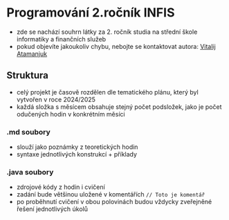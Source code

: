 # Programování 2.ročník INFIS
- zde se nachází souhrn látky za 2. ročník studia na střední škole informatiky a finančních služeb
- pokud objevíte jakoukoliv chybu, nebojte se kontaktovat autora: [Vitalij Atamanjuk](mailto:atamanjuk@infis.cz?subject=Github)
## Struktura
- celý projekt je časově rozdělen dle tematického plánu, který byl vytvořen v roce 2024/2025
- každá složka s měsícem obsahuje stejný počet podsložek, jako je počet odučených hodin v konkrétním měsíci
### .md soubory
- slouží jako poznámky z teoretických hodin
- syntaxe jednotlivých konstrukcí + příklady
### .java soubory
- zdrojové kódy z hodin i cvičení
- zadání bude většinou uložené v komentářích `// Toto je komentář`
- po proběhnutí cvičení v obou polovinách budou vždycky zveřejněné řešení jednotlivých úkolů
